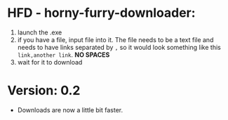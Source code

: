 # **HFD - horny-furry-downloader:**
1. launch the .exe
2. if you have a file, input file into it. The file needs to be a text file and needs to have links separated by `,` so it would look something like this `link,another link`. **NO SPACES**
3. wait for it to download

# Version: 0.2
- Downloads are now a little bit faster.